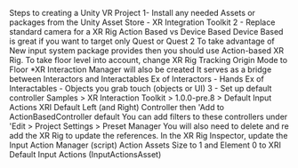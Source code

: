 Steps to creating a Unity VR Project
1- Install any needed Assets or packages from the Unity Asset Store
    - XR Integration Toolkit
2 - Replace standard camera for a XR Rig
    Action Based vs Device Based
        Device Based is great if you want to target only Quest or Quest 2 
        To take advantage of New input system package provides then you should use Action-based XR Rig.
        To take floor level into account, change XR Rig Tracking Origin Mode to Floor
    *XR Interaction Manager will also be created
        It serves as a bridge between Interactors and Interactables
        Ex of Interactors - Hands
        Ex of Interactables - Objects you grab touch (objects or UI)
3 - Set up default controller
    Samples > XR Interaction Toolkit > 1.0.0-pre.8 > Default Input Actions XRI Default Left (and Right) Controller then 'Add to ActionBasedController default
    You can add filters to these controllers under 'Edit > Project Settings > Preset Manager
    You will also need to delete and re add the XR Rig to update the references.
    In the XR Rig Inspector, update the Input Action Manager (script) Action Assets Size to 1 and Element 0 to XRI Default Input Actions (InputActionsAsset)